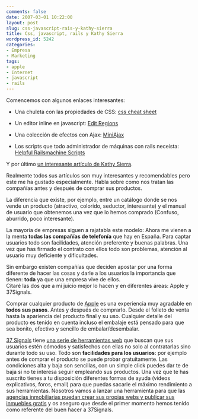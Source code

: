 ```yaml
---
comments: false
date: 2007-03-01 10:22:00
layout: post
slug: css-javascript-rais-y-kathy-sierra
title: Css, javascript, rails y Kathy Sierra
wordpress_id: 5242
categories:
- Empresa
- Marketing
tags:
- apple
- Internet
- javascript
- rails
---
```


Comencemos con algunos enlaces interesantes:






  * Una chuleta con las propiedades de CSS: [css cheat sheet](http://gosquared.com/liquidicity/archives/33)


  * Un editor inline en javascript: [Edit Regions](http://gregtaff.com/misc/editRegions/)


  * Una colección de efectos con Ajax:  [MiniAjax](http://www.miniajax.com/)


  * Los scripts que todo administrador de máquinas con rails neceista: [Helpful Railsmachine Scripts](http://railstips.org/2007/2/28/helpful-railsmachine-scripts)




Y por último [un interesante artículo de Kathy Sierra](http://headrush.typepad.com/creating_passionate_users/2007/02/too_many_compan.html).  

Realmente todos sus artículos son muy interesantes y recomendables pero este me ha gustado especialmente.  Habla sobre como nos tratan las compañías antes y después de comprar sus productos.




La diferencia que existe, por ejemplo, entre un catálogo donde se nos vende un producto (atractivo, colorido, seductor, interesante) y el manual de usuario que obtenemos una vez que lo hemos comprado (Confuso, aburrido, poco interesante).




La mayoría de empresas siguen a rajatabla este modelo:  Ahora me vienen a la menta **todas las compañías de telefonía** que hay en España.  Para captar usuarios todo son facilidades, atención preferente y buenas palabras.   Una vez que has firmado el contrato con ellos todo son problemas, atención al usuario muy deficiente y dificultades.




Sin embargo existen compañías que deciden apostar por una forma diferente de hacer las cosas y darle a los usuarios la importancia que tienen: **toda** ya que una empresa vive de ellos.  
Citaré las dos que a mi juicio mejor lo hacen y en diferentes áreas: Apple y 37Signals.




Comprar cualquier producto de [Apple](www.apple.com) es una experiencia muy agradable en **todos sus pasos**.  Antes y después de comprarlo.  Desde el folleto de venta hasta la apariencia del producto final y su uso.  Cualquier detalle del producto es tenido en cuenta incluso el embalaje está pensado para que sea bonito, efectivo y sencillo de embalar/desembalar.




[37 Signals](http://www.37signals.com/) tiene [una serie de herramientas web](http://www.37signals.com/) que buscan que sus usuarios estén cómodos y satisfechos con ellas no solo al contratarlas sino durante todo su uso.  Todo son **facilidades para los usuarios**: por ejemplo antes de comprar el producto se puede probar gratuitamente. Las condiciones alta y baja son sencillas, con un simple click puedes dar te de baja si no te interesa seguir empleando sus productos.  Una vez que te has suscrito tienes a tu disposición diferentes formas de ayuda (videos explicativos, foros, email) para que puedas sacarle el máximo rendimiento a sus herramientas.  Nosotros vamos a lanzar una herramienta para que las [agencias inmobiliarias puedan crear sus propias webs y publicar sus inmuebles gratis](http://www.gestioninmuebles.com/Noticias/su-propia-web-gratis) y os aseguro que desde el primer momento hemos tenido como referente del buen hacer a 37Signals.
